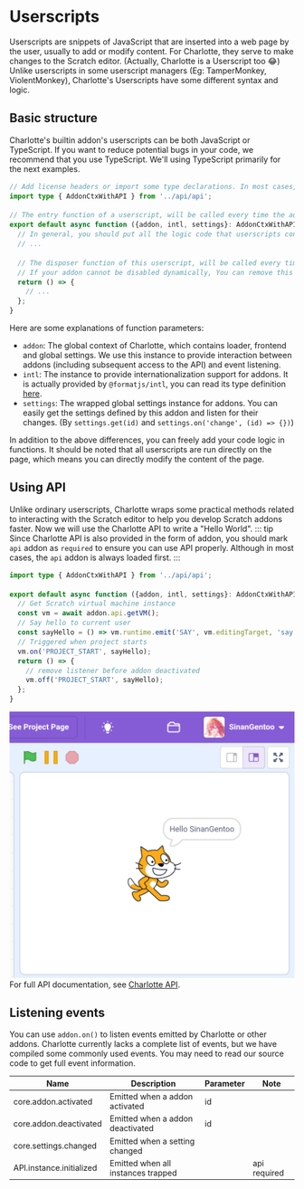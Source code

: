 # Userscripts
Userscripts are snippets of JavaScript that are inserted into a web page by the user, usually to add or modify content. For Charlotte, they serve to make changes to the Scratch editor. (Actually, Charlotte is a Userscript too 😂)   
Unlike userscripts in some userscript managers (Eg: TamperMonkey, ViolentMonkey), Charlotte's Userscripts have some different syntax and logic.
## Basic structure
Charlotte's builtin addon's userscripts can be both JavaScript or TypeScript. If you want to reduce potential bugs in your code, we recommend that you use TypeScript. We'll using TypeScript primarily for the next examples.
```ts
// Add license headers or import some type declarations. In most cases, you should not import any files other than types.
import type { AddonCtxWithAPI } from '../api/api';

// The entry function of a userscript, will be called every time the addon is activated.
export default async function ({addon, intl, settings}: AddonCtxWithAPI) {
  // In general, you should put all the logic code that userscripts contains inside this function.
  // ...

  // The disposer function of this userscript, will be called every time the addon is deactivated.
  // If your addon cannot be disabled dynamically, You can remove this function since it's unnecessary.
  return () => {
    // ...
  };
}
```
Here are some explanations of function parameters:
- `addon`: The global context of Charlotte, which contains loader, frontend and global settings. We use this instance to provide interaction between addons (including subsequent access to the API) and event listening.
- `intl`: The instance to provide internationalization support for addons. It is actually provided by ``@formatjs/intl``, you can read its type definition [here](/doc/interfaces/src_core_util_l10n.IntlShape).
- `settings`: The wrapped global settings instance for addons. You can easily get the settings defined by this addon and listen for their changes. (By `settings.get(id)` and `settings.on('change', (id) => {})`)

In addition to the above differences, you can freely add your code logic in functions. It should be noted that all userscripts are run directly on the page, which means you can directly modify the content of the page.

## Using API
Unlike ordinary userscripts, Charlotte wraps some practical methods related to interacting with the Scratch editor to help you develop Scratch addons faster. Now we will use the Charlotte API to write a "Hello World".
::: tip
Since Charlotte API is also provided in the form of addon, you should mark `api` addon as ``required`` to ensure you can use API properly. Although in most cases, the `api` addon is always loaded first.
:::
```ts
import type { AddonCtxWithAPI } from '../api/api';

export default async function ({addon, intl, settings}: AddonCtxWithAPI) {
  // Get Scratch virtual machine instance
  const vm = await addon.api.getVM();
  // Say hello to current user
  const sayHello = () => vm.runtime.emit('SAY', vm.editingTarget, 'say', `Hello ${vm.runtime.ioDevices.userData.getUsername() ?? 'World'}!`);
  // Triggered when project starts
  vm.on('PROJECT_START', sayHello);
  return () => {
    // remove listener before addon deactivated
    vm.off('PROJECT_START', sayHello);
  };
}
```
![Preview](./example-userscript.png)   
For full API documentation, see [Charlotte API](/doc/interfaces/addons_api_api.CharlotteAPI).
## Listening events
You can use `addon.on()` to listen events emitted by Charlotte or other addons. Charlotte currently lacks a complete list of events, but we have compiled some commonly used events. You may need to read our source code to get full event information.

| Name                     | Description                        | Parameter | Note         |
|--------------------------|------------------------------------|-----------|--------------|
| core.addon.activated     | Emitted when a addon activated     | id        |              |
| core.addon.deactivated   | Emitted when a addon deactivated   | id        |              |
| core.settings.changed    | Emitted when a setting changed     |           |              |
| API.instance.initialized | Emitted when all instances trapped |           | api required |